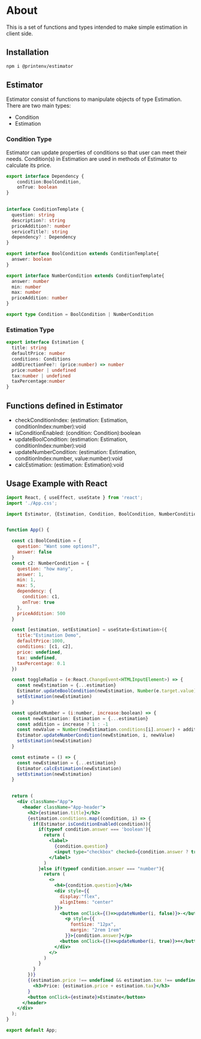 # About
This is a set of functions and types intended to make simple estimation in client side.

## Installation
```bash
npm i @printenv/estimator
```
## Estimator
Estimator consist of functions to manipulate objects of type Estimation.<br />There are two main types:
- Condition
- Estimation

### Condition Type
Estimator can update properties of conditions so that user can meet their needs.
Condition(s) in Estimation are used in methods of Estimator to calculate its price.
``` typescript
export interface Dependency {
    condition:BoolCondition,
    onTrue: boolean
}

  
interface ConditionTemplate {
  question: string
  description?: string
  priceAddition?: number
  serviceTitle?: string
  dependency? : Dependency
}

export interface BoolCondition extends ConditionTemplate{
  answer: boolean
}

export interface NumberCondition extends ConditionTemplate{
  answer: number
  min: number
  max: number
  priceAddition: number
}

export type Condition = BoolCondition | NumberCondition
```

### Estimation Type
``` typescript
export interface Estimation {
  title: string
  defaultPrice: number
  conditions: Conditions
  addDirectionFee?: (price:number) => number
  price:number | undefined
  tax:number | undefined
  taxPercentage:number
}
```


## Functions defined in Estimator

 - checkConditionIndex: (estimation: Estimation, conditionIndex:number):void
 - isConditionEnabled: (condition: Condition):boolean 
 - updateBoolCondition: (estimation: Estimation, conditionIndex:number):void
 - updateNumberCondition: (estimation: Estimation, conditionIndex:number, value:number):void
 - calcEstimation: (estimation: Estimation):void

## Usage Example with React
``` jsx
import React, { useEffect, useState } from 'react';
import './App.css';

import Estimator, {Estimation, Condition, BoolCondition, NumberCondition} from "package_test"


function App() {

  const c1:BoolCondition = {
    question: "Want some options?",
    answer: false
  }
  const c2: NumberCondition = {
    question: "how many",
    answer: 1,
    min: 1,
    max: 5,
    dependency: {
      condition: c1,
      onTrue: true
    },
    priceAddition: 500
  }

  const [estimation, setEstimation] = useState<Estimation>({
    title:"Estimation Demo",
    defaultPrice:1000,
    conditions: [c1, c2],
    price: undefined,
    tax: undefined,
    taxPercentage: 0.1
  })

  const toggleRadio = (e:React.ChangeEvent<HTMLInputElement>) => {
    const newEstimation = {...estimation}
    Estimator.updateBoolCondition(newEstimation, Number(e.target.value))
    setEstimation(newEstimation)
  }

  const updateNumber = (i:number, increase:boolean) => {
    const newEstimation: Estimation = {...estimation}
    const addition = increase ? 1 : -1
    const newValue = Number(newEstimation.conditions[i].answer) + addition
    Estimator.updateNumberCondition(newEstimation, i, newValue)
    setEstimation(newEstimation)
  }

  const estimate = () => {
    const newEstimation = {...estimation}
    Estimator.calcEstimation(newEstimation)
    setEstimation(newEstimation)
  }

  
  return (
    <div className="App">
      <header className="App-header">
        <h2>{estimation.title}</h2>
        {estimation.conditions.map((condition, i) => {
          if(Estimator.isConditionEnabled(condition)){
            if(typeof condition.answer === 'boolean'){
              return (
                <label>
                  {condition.question}
                  <input type="checkbox" checked={condition.answer ? true : false} value={i} onChange={toggleRadio} />
                </label>
              )
            }else if(typeof condition.answer === "number"){
              return (
                <>
                  <h4>{condition.question}</h4>
                  <div style={{
                    display:"flex",
                    alignItems: "center"
                  }}>
                    <button onClick={()=>updateNumber(i, false)}>-</button>
                      <p style={{
                        fontSize: "12px",
                        margin: "2rem 1rem"
                      }}>{condition.answer}</p>
                    <button onClick={()=>updateNumber(i, true)}>+</button>
                  </div>
                </>
              )
            }
          }
        })}
        {(estimation.price !== undefined && estimation.tax !== undefined) &&
          <h3>Price: {estimation.price + estimation.tax}</h3>
        }
        <button onClick={estimate}>Estimate</button>
      </header>
    </div>
  );
}

export default App;

```